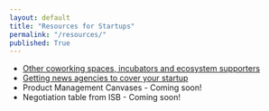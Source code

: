 ```yaml
---
layout: default
title: "Resources for Startups"
permalink: "/resources/"
published: True
---
```


- [Other coworking spaces, incubators and ecosystem supporters](https://docs.google.com/spreadsheets/d/1YtrUAWkUDrS2Mz6iyIq8IBJMGYqGDROfLLkGwfLxsuA/edit?usp=sharing)
- [Getting news agencies to cover your startup](https://blog.startup.jaaga.in/getting-news-agencies-to-cover-your-startup-ed654519a917)
- Product Management Canvases - Coming soon!
- Negotiation table from ISB - Coming soon!
